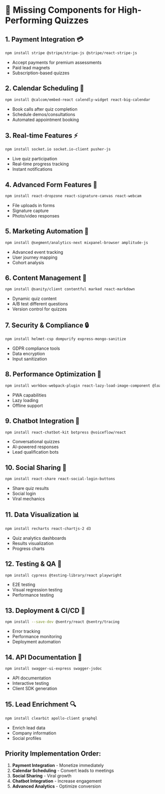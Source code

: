 # 🚨 Missing Components for High-Performing Quizzes

## 1. **Payment Integration** 💳
```bash
npm install stripe @stripe/stripe-js @stripe/react-stripe-js
```
- Accept payments for premium assessments
- Paid lead magnets
- Subscription-based quizzes

## 2. **Calendar Scheduling** 📅
```bash
npm install @calcom/embed-react calendly-widget react-big-calendar
```
- Book calls after quiz completion
- Schedule demos/consultations
- Automated appointment booking

## 3. **Real-time Features** ⚡
```bash
npm install socket.io socket.io-client pusher-js
```
- Live quiz participation
- Real-time progress tracking
- Instant notifications

## 4. **Advanced Form Features** 📝
```bash
npm install react-dropzone react-signature-canvas react-webcam
```
- File uploads in forms
- Signature capture
- Photo/video responses

## 5. **Marketing Automation** 🎯
```bash
npm install @segment/analytics-next mixpanel-browser amplitude-js
```
- Advanced event tracking
- User journey mapping
- Cohort analysis

## 6. **Content Management** 📄
```bash
npm install @sanity/client contentful marked react-markdown
```
- Dynamic quiz content
- A/B test different questions
- Version control for quizzes

## 7. **Security & Compliance** 🔒
```bash
npm install helmet-csp dompurify express-mongo-sanitize
```
- GDPR compliance tools
- Data encryption
- Input sanitization

## 8. **Performance Optimization** 🚀
```bash
npm install workbox-webpack-plugin react-lazy-load-image-component @loadable/component
```
- PWA capabilities
- Lazy loading
- Offline support

## 9. **Chatbot Integration** 💬
```bash
npm install react-chatbot-kit botpress @voiceflow/react
```
- Conversational quizzes
- AI-powered responses
- Lead qualification bots

## 10. **Social Sharing** 📱
```bash
npm install react-share react-social-login-buttons
```
- Share quiz results
- Social login
- Viral mechanics

## 11. **Data Visualization** 📊
```bash
npm install recharts react-chartjs-2 d3
```
- Quiz analytics dashboards
- Results visualization
- Progress charts

## 12. **Testing & QA** 🧪
```bash
npm install cypress @testing-library/react playwright
```
- E2E testing
- Visual regression testing
- Performance testing

## 13. **Deployment & CI/CD** 🔄
```bash
npm install --save-dev @sentry/react @sentry/tracing
```
- Error tracking
- Performance monitoring
- Deployment automation

## 14. **API Documentation** 📖
```bash
npm install swagger-ui-express swagger-jsdoc
```
- API documentation
- Interactive testing
- Client SDK generation

## 15. **Lead Enrichment** 🔍
```bash
npm install clearbit apollo-client graphql
```
- Enrich lead data
- Company information
- Social profiles

## Priority Implementation Order:

1. **Payment Integration** - Monetize immediately
2. **Calendar Scheduling** - Convert leads to meetings
3. **Social Sharing** - Viral growth
4. **Chatbot Integration** - Increase engagement
5. **Advanced Analytics** - Optimize conversion
